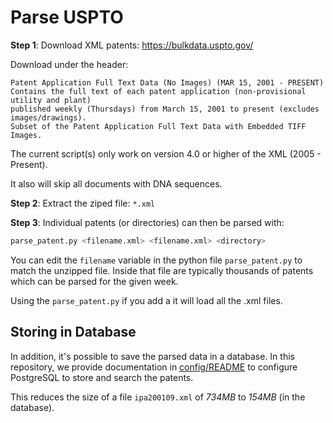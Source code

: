 Parse USPTO
===========

**Step 1**: Download XML patents: https://bulkdata.uspto.gov/

Download under the header:

```
Patent Application Full Text Data (No Images) (MAR 15, 2001 - PRESENT)
Contains the full text of each patent application (non-provisional utility and plant)
published weekly (Thursdays) from March 15, 2001 to present (excludes images/drawings).
Subset of the Patent Application Full Text Data with Embedded TIFF Images.
```

The current script(s) only work on version 4.0 or higher of the XML (2005 - Present).

It also will skip all documents with DNA sequences.

**Step 2**: Extract the ziped file: `*.xml`

**Step 3**: Individual patents (or directories) can then be parsed with:

```python
parse_patent.py <filename.xml> <filename.xml> <directory>
```

You can edit the `filename` variable in the python file `parse_patent.py` to match the unzipped file. Inside that file are typically thousands of patents which can be parsed for the given week.

Using the `parse_patent.py` if you add a it will load all the  .xml files.

## Storing in Database

In addition, it's possible to save the parsed data in a database. In this repository, we provide documentation in [config/README](config/README.md) to configure PostgreSQL to store and search the patents.

This reduces the size of a file `ipa200109.xml` of *734MB* to *154MB* (in the database). 